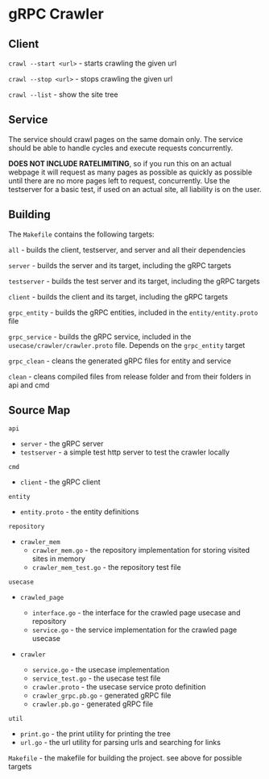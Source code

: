 # gRPC Crawler

## Client

`crawl --start <url>` - starts crawling the given url

`crawl --stop <url>` - stops crawling the given url

`crawl --list` - show the site tree


## Service

The service should crawl pages on the same domain only. The service should be able to handle cycles and execute requests concurrently.

**DOES NOT INCLUDE RATELIMITING**, so if you run this on an actual webpage it will request as many pages as possible as quickly as possible until there are no more pages left to request, concurrently. Use the testserver for a basic test, if used on an actual site, all liability is on the user.

## Building

The `Makefile` contains the following targets:

`all` - builds the client, testserver, and server and all their dependencies

`server` - builds the server and its target, including the gRPC targets

`testserver` - builds the test server and its target, including the gRPC targets

`client` - builds the client and its target, including the gRPC targets

`grpc_entity` - builds the gRPC entities, included in the `entity/entity.proto` file

`grpc_service` - builds the gRPC service, included in the `usecase/crawler/crawler.proto` file. Depends on the `grpc_entity` target

`grpc_clean` - cleans the generated gRPC files for entity and service

`clean` - cleans compiled files from release folder and from their folders in api and cmd

## Source Map

`api`
  -  `server` - the gRPC server
  -  `testserver` - a simple test http server to test the crawler locally

`cmd`
  - `client` - the gRPC client

`entity`
  - `entity.proto` - the entity definitions

`repository `
  - `crawler_mem` 
    - `crawler_mem.go` - the repository implementation for storing visited sites in memory
    - `crawler_mem_test.go` - the repository test file

`usecase`
  - `crawled_page`
    - `interface.go` - the interface for the crawled page usecase and repository
    - `service.go` - the service implementation for the crawled page usecase

  - `crawler`
    - `service.go` - the usecase implementation
    - `service_test.go` - the usecase test file
    - `crawler.proto` - the usecase service proto definition
    - `crawler_grpc.pb.go` - generated gRPC file
    - `crawler.pb.go` - generated gRPC file

`util`
  - `print.go` - the print utility for printing the tree
  - `url.go` - the url utility for parsing urls and searching for links

`Makefile` - the makefile for building the project. see above for possible targets
